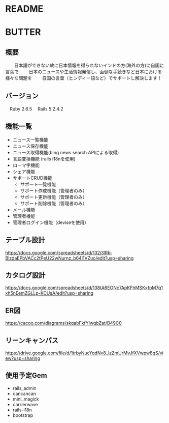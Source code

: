 # README

# BUTTER

## 概要
　　日本語ができない故に日本情報を得られないインドの方(海外の方)に自国に言葉で
　　日本のニュースや生活情報発信し、面倒な手続きなど日本における様々な問題を
　　自国の言葉（ヒンディー語など）でサポートし解決します！

## バージョン

　Ruby 2.6.5
　Rails 5.2.4.2


## 機能一覧
* ニュース一覧機能
* ニュース保存機能
* ニュース取得機能(bing news search APIによる取得)
* 言語変換機能 (rails i18nを使用)
* ローマ字機能
* シェア機能
* サポートCRUD機能
   * サポート一覧機能
   * サポート作成機能（管理者のみ）
   * サポート更新機能（管理者のみ）
   * サポート削除機能（管理者のみ）
* メール機能
* 管理者機能
* 管理者ログイン機能（deviseを使用）


## テーブル設計

https://docs.google.com/spreadsheets/d/132j3lRk-BlzdaEPbVACc2tPeU22wNurnz_b64l1VZuo/edit?usp=sharing


## カタログ設計

https://docs.google.com/spreadsheets/d/138tA6EONc7ApKFhMSKxfpM7q1xh5nEemZGLLp-KCUsA/edit?usp=sharing
## ER図

https://cacoo.com/diagrams/skqabFkfYlwqbZat/B49C0

## リーンキャンパス

https://drive.google.com/file/d/1trbyNucYqdNv8_lzZmUrMvJfXVwpw8qS/view?usp=sharing

## 使用予定Gem
 * rails_admin
 * cancancan
 * mini_magick
 * carrierwave
 * rails-i18n
 * bootstrap

